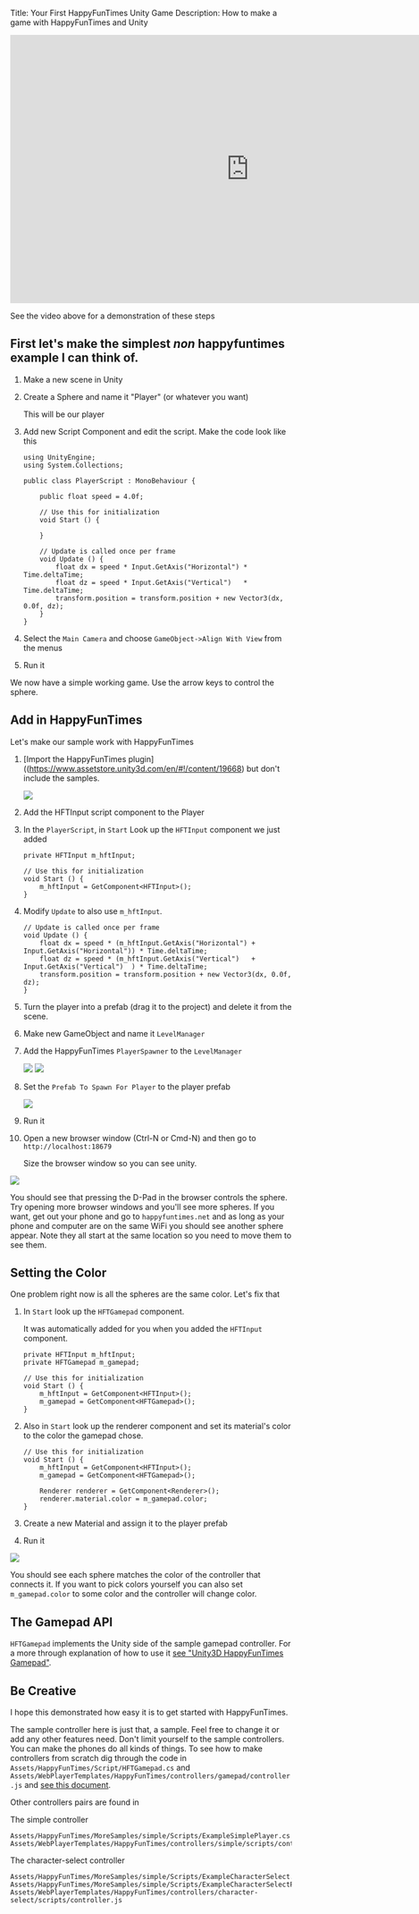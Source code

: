 ﻿Title: Your First HappyFunTimes Unity Game
Description: How to make a game with HappyFunTimes and Unity

<iframe width="853" height="480" src="https://www.youtube.com/embed/7jCNm9ZxzUY?rel=0" frameborder="0" allowfullscreen></iframe>

See the video above for a demonstration of these steps

## First let's make the simplest *non* happyfuntimes example I can think of.

1.  Make a new scene in Unity

2.  Create a Sphere and name it "Player" (or whatever you want)

    This will be our player

3.  Add new Script Component and edit the script. Make the code look like this

        using UnityEngine;
        using System.Collections;

        public class PlayerScript : MonoBehaviour {

            public float speed = 4.0f;

            // Use this for initialization
            void Start () {

            }

            // Update is called once per frame
            void Update () {
                float dx = speed * Input.GetAxis("Horizontal") * Time.deltaTime;
                float dz = speed * Input.GetAxis("Vertical")   * Time.deltaTime;
                transform.position = transform.position + new Vector3(dx, 0.0f, dz);
            }
        }

4.  Select the `Main Camera` and choose `GameObject->Align With View` from the menus

5.  Run it

We now have a simple working game. Use the arrow keys to control the sphere.

## Add in HappyFunTimes

Let's make our sample work with HappyFunTimes

1.  [Import the HappyFunTimes plugin]((https://www.assetstore.unity3d.com/en/#!/content/19668)
    but don't include the samples.

    <img src="images/hft-import-no-samples.png" class="halfsize" />

2.  Add the HFTInput script component to the Player

3.  In the `PlayerScript`, in  `Start` Look up the `HFTInput` component we just added

        private HFTInput m_hftInput;

        // Use this for initialization
        void Start () {
            m_hftInput = GetComponent<HFTInput>();
        }

4.  Modify `Update` to also use `m_hftInput`.

        // Update is called once per frame
        void Update () {
            float dx = speed * (m_hftInput.GetAxis("Horizontal") + Input.GetAxis("Horizontal")) * Time.deltaTime;
            float dz = speed * (m_hftInput.GetAxis("Vertical")   + Input.GetAxis("Vertical")  ) * Time.deltaTime;
            transform.position = transform.position + new Vector3(dx, 0.0f, dz);
        }

6.  Turn the player into a prefab (drag it to the project) and delete it from the scene.

7.  Make new GameObject and name it `LevelManager`

8.  Add the HappyFunTimes `PlayerSpawner` to the `LevelManager`

    <img src="images/hft-components.png" class="halfsize lesson" /> <img src="images/hft-playerspawner-script.png" class="halfsize lesson" />

9.  Set the `Prefab To Spawn For Player` to the player prefab

    <img src="images/hft-playerspawner-player.png" class="halfsize lesson" />

10. Run it

11. Open a new browser window (Ctrl-N or Cmd-N) and then go to `http://localhost:18679`

    Size the browser window so you can see unity.

<img src="images/hft-unity-with-browser.png" class="quartersize lesson" />

You should see that pressing the D-Pad in the browser controls the sphere. Try
opening more browser windows and you'll see more spheres. If you want, get out
your phone and go to `happyfuntimes.net` and as long as your phone and computer
are on the same WiFi you should see another sphere appear. Note they all start
at the same location so you need to move them to see them.

## Setting the Color

One problem right now is all the spheres are the same color. Let's fix that

1.  In `Start` look up the `HFTGamepad` component.

    It was automatically added for you when you added the `HFTInput` component.

        private HFTInput m_hftInput;
        private HFTGamepad m_gamepad;

        // Use this for initialization
        void Start () {
            m_hftInput = GetComponent<HFTInput>();
            m_gamepad = GetComponent<HFTGamepad>();
        }

2.  Also in `Start` look up the renderer component and set its material's color
    to the color the gamepad chose.

        // Use this for initialization
        void Start () {
            m_hftInput = GetComponent<HFTInput>();
            m_gamepad = GetComponent<HFTGamepad>();

            Renderer renderer = GetComponent<Renderer>();
            renderer.material.color = m_gamepad.color;
        }

3.  Create a new Material and assign it to the player prefab

4.  Run it

<img src="images/hft-unity-3-browsers.png" class="quartersize lesson" />

You should see each sphere matches the color of the controller that connects it.
If you want to pick colors yourself you can also set `m_gamepad.color` to some
color and the controller will change color.

## The Gamepad API

`HFTGamepad` implements the Unity side of the sample gamepad controller.
For a more through explanation of how to use it [see "Unity3D HappyFunTimes Gamepad"](gamepad.md).

## Be Creative

I hope this demonstrated how easy it is to get started with HappyFunTimes.

The sample controller here is just that, a sample. Feel free to change it
or add any other features need. Don't limit yourself to the sample controllers.
You can make the phones do all kinds of things. To see how to make controllers
from scratch dig through the code in `Assets/HappyFunTimes/Script/HFTGamepad.cs`
and `Assets/WebPlayerTemplates/HappyFunTimes/controllers/gamepad/controller.js` and
[see this document](basics.md).

Other controllers pairs are found in

The simple controller

    Assets/HappyFunTimes/MoreSamples/simple/Scripts/ExampleSimplePlayer.cs
    Assets/WebPlayerTemplates/HappyFunTimes/controllers/simple/scripts/controller.js

The character-select controller

    Assets/HappyFunTimes/MoreSamples/simple/Scripts/ExampleCharacterSelect.cs
    Assets/HappyFunTimes/MoreSamples/simple/Scripts/ExampleCharacterSelectPlayer.cs
    Assets/WebPlayerTemplates/HappyFunTimes/controllers/character-select/scripts/controller.js


